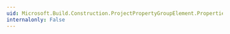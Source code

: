 ```yaml
---
uid: Microsoft.Build.Construction.ProjectPropertyGroupElement.PropertiesReversed
internalonly: False
---
```

